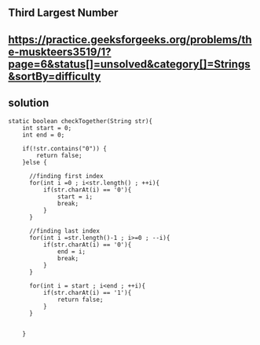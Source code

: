 ## Third Largest Number

## https://practice.geeksforgeeks.org/problems/the-muskteers3519/1?page=6&status[]=unsolved&category[]=Strings&sortBy=difficulty


## solution

    static boolean checkTogether(String str){
        int start = 0;
        int end = 0;
        
        if(!str.contains("0")) {
            return false;
        }else {
            
          //finding first index 
          for(int i =0 ; i<str.length() ; ++i){
              if(str.charAt(i) == '0'){
                  start = i;
                  break;
              }
          }
          
          //finding last index 
          for(int i =str.length()-1 ; i>=0 ; --i){
              if(str.charAt(i) == '0'){
                  end = i;
                  break;
              }
          }
          
          for(int i = start ; i<end ; ++i){
              if(str.charAt(i) == '1'){
                  return false;
              }
          }
          
          
        }